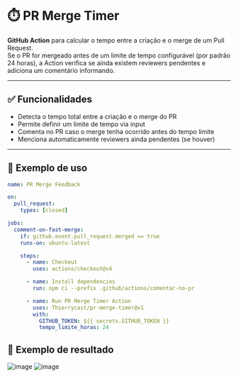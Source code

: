 # ⏱️ PR Merge Timer

**GitHub Action** para calcular o tempo entre a criação e o merge de um Pull Request.  
Se o PR for mergeado antes de um limite de tempo configurável (por padrão 24 horas), a Action verifica se ainda existem reviewers pendentes e adiciona um comentário informando.

---

## ✅ Funcionalidades

- Detecta o tempo total entre a criação e o merge do PR
- Permite definir um limite de tempo via input
- Comenta no PR caso o merge tenha ocorrido antes do tempo limite
- Menciona automaticamente reviewers ainda pendentes (se houver)

---

## 🚀 Exemplo de uso

```yaml
name: PR Merge Feedback

on:
  pull_request:
    types: [closed]

jobs:
  comment-on-fast-merge:
    if: github.event.pull_request.merged == true
    runs-on: ubuntu-latest

    steps:
      - name: Checkout
        uses: actions/checkout@v4

      - name: Install dependencies
        run: npm ci --prefix .github/actions/comentar-no-pr

      - name: Run PR Merge Timer Action
        uses: Thierrycast/pr-merge-timer@v1
        with:
          GITHUB_TOKEN: ${{ secrets.GITHUB_TOKEN }}
          tempo_limite_horas: 24
```

## 🤖 Exemplo de resultado



![image](https://github.com/user-attachments/assets/40352a04-ab7f-43c9-9028-2882b4d45d67)
![image](https://github.com/user-attachments/assets/4657844c-73b5-4042-866f-d3f141bff54e)
